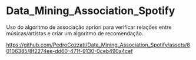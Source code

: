 # Data_Mining_Association_Spotify
Uso do algoritmo de associação apriori para verificar relações entre músicas/artistas e criar um algoritmo de recomendação.

https://github.com/PedroCozzati/Data_Mining_Association_Spotify/assets/80106385/8f2274ee-dd60-471f-9130-0ceb490a4cef

